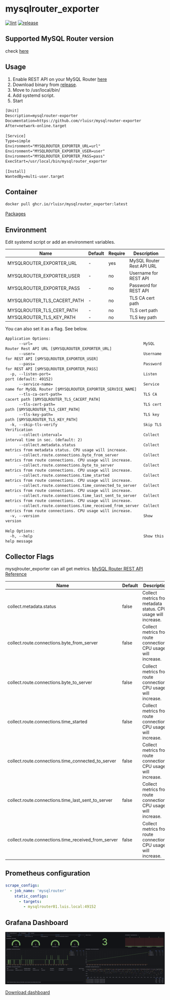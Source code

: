 mysqlrouter_exporter
=====================
[![lint](https://github.com/rluisr/mysqlrouter_exporter/actions/workflows/lint.yml/badge.svg)](https://github.com/rluisr/mysqlrouter_exporter/actions/workflows/lint.yml)
[![release](https://github.com/rluisr/mysqlrouter_exporter/actions/workflows/release.yml/badge.svg)](https://github.com/rluisr/mysqlrouter_exporter/actions/workflows/release.yml)

Supported MySQL Router version
-------------------------------
check [here](https://github.com/rluisr/mysqlrouter-go#supported-version)

Usage
-----
1. Enable REST API on your MySQL Router [here](https://github.com/rluisr/mysqlrouter-go#supported-version)
2. Download binary from [release](https://github.com/rluisr/mysqlrouter_exporter/releases).
3. Move to /usr/local/bin/
4. Add systemd script.
5. Start
```
[Unit]
Description=mysqlrouter-exporter
Documentation=https://github.com/rluisr/mysqlrouter-exporter
After=network-online.target

[Service]
Type=simple
Environment="MYSQLROUTER_EXPORTER_URL=url"
Environment="MYSQLROUTER_EXPORTER_USER=user"
Environment="MYSQLROUTER_EXPORTER_PASS=pass"
ExecStart=/usr/local/bin/mysqlrouter_exporter

[Install]
WantedBy=multi-user.target
```

Container
----------

```bash
docker pull ghcr.io/rluisr/mysqlrouter_exporter:latest
```

[Packages](https://github.com/rluisr/mysqlrouter_exporter/pkgs/container/mysqlrouter_exporter)

Environment
-----------

Edit systemd script or add an environment variables.

Name                        | Default | Require | Description
----------------------------|---------| --------| ----------
MYSQLROUTER_EXPORTER_URL    | -       | yes     | MySQL Router Rest API URL
MYSQLROUTER_EXPORTER_USER   | -       | no      | Username for REST API
MYSQLROUTER_EXPORTER_PASS   | -       | no      | Password for REST API
MYSQLROUTER_TLS_CACERT_PATH | -       | no      | TLS CA cert path
MYSQLROUTER_TLS_CERT_PATH   | -       | no      | TLS cert path
MYSQLROUTER_TLS_KEY_PATH    | -       | no      | TLS key path

You can also set it as a flag. See below.

```
Application Options:
      --url=                                                 MySQL Router Rest API URL [$MYSQLROUTER_EXPORTER_URL]
      --user=                                                Username for REST API [$MYSQLROUTER_EXPORTER_USER]
      --pass=                                                Password for REST API [$MYSQLROUTER_EXPORTER_PASS]
  -p, --listen-port=                                         Listen port (default: 49152)
      --service-name=                                        Service name for MySQL Router [$MYSQLROUTER_EXPORTER_SERVICE_NAME]
      --tls-ca-cert-path=                                    TLS CA cacert path [$MYSQLROUTER_TLS_CACERT_PATH]
      --tls-cert-path=                                       TLS cert path [$MYSQLROUTER_TLS_CERT_PATH]
      --tls-key-path=                                        TLS key path [$MYSQLROUTER_TLS_KEY_PATH]
  -k, --skip-tls-verify                                      Skip TLS Verification
      --collect-interval=                                    Collect interval time in sec. (default: 2)
      --collect.metadata.status                              Collect metrics from metadata status. CPU usage will increase.
      --collect.route.connections.byte_from_server           Collect metrics from route connections. CPU usage will increase.
      --collect.route.connections.byte_to_server             Collect metrics from route connections. CPU usage will increase.
      --collect.route.connections.time_started               Collect metrics from route connections. CPU usage will increase.
      --collect.route.connections.time_connected_to_server   Collect metrics from route connections. CPU usage will increase.
      --collect.route.connections.time_last_sent_to_server   Collect metrics from route connections. CPU usage will increase.
      --collect.route.connections.time_received_from_server  Collect metrics from route connections. CPU usage will increase.
  -v, --version                                              Show version

Help Options:
  -h, --help                                                 Show this help message
```

Collector Flags
----------------

mysqlrouter_exporter can all get metrics. [MySQL Router REST API Reference](https://dev.mysql.com/doc/mysql-router/8.0/en/mysql-router-rest-api-reference.html)

Name                                                   | Default   | Description
-------------------------------------------------------|-----------|-------------
collect.metadata.status                                | false     | Collect metrics from metadata status. CPU usage will increase.
collect.route.connections.byte_from_server             | false     | Collect metrics from route connections. CPU usage will increase.
collect.route.connections.byte_to_server               | false     | Collect metrics from route connections. CPU usage will increase.
collect.route.connections.time_started                 | false     | Collect metrics from route connections. CPU usage will increase.
collect.route.connections.time_connected_to_server     | false     | Collect metrics from route connections. CPU usage will increase.
collect.route.connections.time_last_sent_to_server     | false     | Collect metrics from route connections. CPU usage will increase.
collect.route.connections.time_received_from_server    | false     | Collect metrics from route connections. CPU usage will increase.

Prometheus configuration
-------------------------
```yaml
scrape_configs:
  - job_name: 'mysqlrouter'
    static_configs:
      - targets:
        - mysqlrouter01.luis.local:49152
```

Grafana Dashboard
------------------------
![Grafana Dashboard](img/grafana.png "Grafana Dashboard")

[Download dashboard](https://grafana.com/grafana/dashboards/10741)
